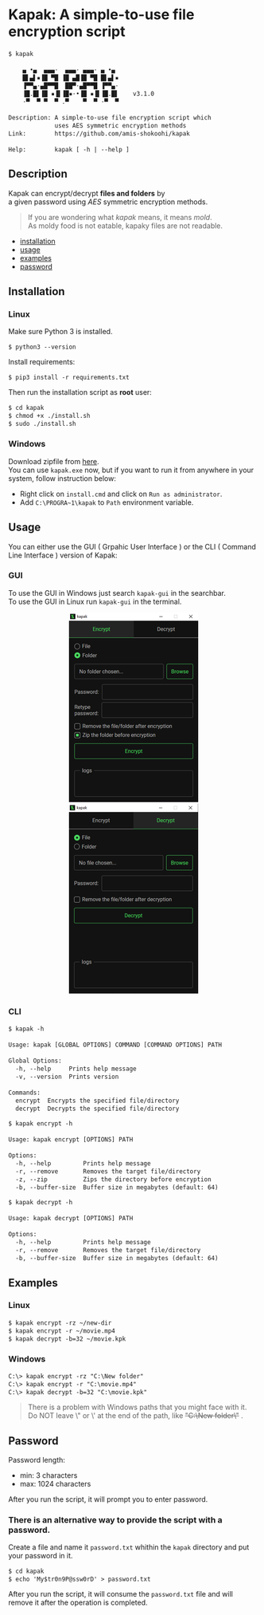 # Kapak: A simple-to-use file encryption script
```
$ kapak

    ▄ •▄  ▄▄▄·  ▄▄▄· ▄▄▄· ▄ •▄
    █▌▄▌▪▐█ ▀█ ▐█ ▄█▐█ ▀█ █▌▄▌▪
    ▐▀▀▄·▄█▀▀█  ██▀·▄█▀▀█ ▐▀▀▄·
    ▐█.█▌▐█ ▪▐▌▐█▪·•▐█ ▪▐▌▐█.█▌    v3.1.0
    ·▀  ▀ ▀  ▀ .▀    ▀  ▀ ·▀  ▀

Description: A simple-to-use file encryption script which
             uses AES symmetric encryption methods
Link:        https://github.com/amis-shokoohi/kapak

Help:        kapak [ -h | --help ]
```

## Description
Kapak can encrypt/decrypt **files and folders** by<br>
a given password using _AES_ symmetric encryption methods.

> If you are wondering what _kapak_ means, it means _mold_.<br>
> As moldy food is not eatable, kapaky files are not readable.

- [installation](#Installation)
- [usage](#Usage)
- [examples](#Examples)
- [password](#Password)

## Installation
### Linux
Make sure Python 3 is installed.
```
$ python3 --version
```
Install requirements:
```
$ pip3 install -r requirements.txt
```
Then run the installation script as **root** user:
```
$ cd kapak
$ chmod +x ./install.sh
$ sudo ./install.sh
```
### Windows
Download zipfile from [here](https://github.com/amis-shokoohi/kapak/releases/download/v3.1.0/kapak-windows-v3.1.0.zip).<br>
You can use `kapak.exe` now, but if you want to run it from anywhere in your system, follow instruction below:
- Right click on `install.cmd` and click on `Run as administrator`.
- Add `C:\PROGRA~1\kapak` to `Path` environment variable.

## Usage
You can either use the GUI ( Grpahic User Interface ) or the CLI ( Command Line Interface ) version of Kapak:<br>
### GUI
To use the GUI in Windows just search `kapak-gui` in the searchbar.<br>
To use the GUI in Linux run `kapak-gui` in the terminal.
<p align="center">
	<img src="screenshots/kapak-gui-encrypt.png" alt="kapak-gui encrypt" width="260">
	<img src="screenshots/kapak-gui-decrypt.png" alt="kapak-gui decrypt" width="260">
</p>

### CLI
```
$ kapak -h

Usage: kapak [GLOBAL OPTIONS] COMMAND [COMMAND OPTIONS] PATH

Global Options:
  -h, --help     Prints help message
  -v, --version  Prints version

Commands:
  encrypt  Encrypts the specified file/directory
  decrypt  Decrypts the specified file/directory
```
```
$ kapak encrypt -h

Usage: kapak encrypt [OPTIONS] PATH

Options:
  -h, --help         Prints help message
  -r, --remove       Removes the target file/directory
  -z, --zip          Zips the directory before encryption
  -b, --buffer-size  Buffer size in megabytes (default: 64)
```
```
$ kapak decrypt -h

Usage: kapak decrypt [OPTIONS] PATH

Options:
  -h, --help         Prints help message
  -r, --remove       Removes the target file/directory
  -b, --buffer-size  Buffer size in megabytes (default: 64)
```
## Examples

### Linux
```
$ kapak encrypt -rz ~/new-dir
$ kapak encrypt -r ~/movie.mp4
$ kapak decrypt -b=32 ~/movie.kpk
```

### Windows
```
C:\> kapak encrypt -rz "C:\New folder"
C:\> kapak encrypt -r "C:\movie.mp4"
C:\> kapak decrypt -b=32 "C:\movie.kpk"
```
> There is a problem with Windows paths that you might face with it.<br>
> Do NOT leave \\" or \\' at the end of the path, like ~~"C:\New folder\\"~~ .

## Password
Password length:<br> 
- min: 3 characters
- max: 1024 characters

After you run the script, it will prompt you to enter password.<br>

### There is an alternative way to provide the script with a password.
Create a file and name it `password.txt` whithin the `kapak` directory and put your password in it.
```
$ cd kapak
$ echo 'My$tr0n9P@ssw0rD' > password.txt
```
After you run the script, it will consume the `password.txt` file and will remove it after the operation is completed.
